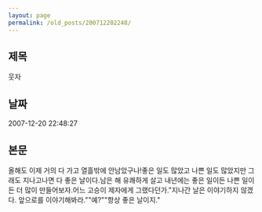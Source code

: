 ```yaml
---
layout: page
permalink: /old_posts/200712202248/
---
```


## 제목
웃자

## 날짜
2007-12-20 22:48:27

## 본문
올해도 이제 거의 다 가고 열흘밖에 안남았구나!좋은 일도 많았고 나쁜 일도 많았지만 그래도 지나고나면 다 좋은 날이다.남은 해 유쾌하게 살고 내년에는 좋은 일이든 나쁜 일이든 더 많이 만들어보자.어느 고승이 제자에게 그랬다던가."지나간 날은 이야기하지 않겠다. 앞으로를 이야기해봐라.""예?""항상 좋은 날이지."